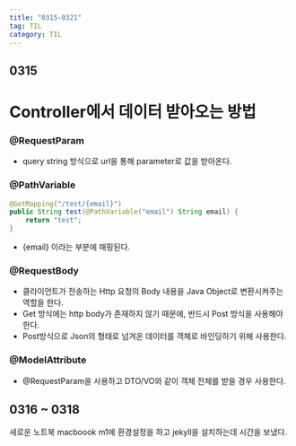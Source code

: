 ```yaml
---
title: "0315-0321"
tag: TIL
category: TIL
---
```

## 0315
# Controller에서 데이터 받아오는 방법



### @RequestParam
* query string 방식으로 url을 통해 parameter로 값을 받아온다.

### @PathVariable
```java
@GetMapping("/test/{email}")
public String test(@PathVariable("email") String email) {
	return "test";
}
```
* {email} 이라는 부분에 매핑된다.

### @RequestBody
* 클라이언트가 전송하는 Http 요청의 Body 내용을 Java Object로 변환시켜주는 역할을 한다.
* Get 방식에는 http body가 존재하지 않기 때문에, 반드시 Post 방식을 사용해야 한다.
* Post방식으로 Json의 형태로 넘겨온 데이터를 객체로 바인딩하기 위해 사용한다.

### @ModelAttribute
* @RequestParam을 사용하고 DTO/VO와 같이 객체 전체를 받을 경우 사용한다.

## 0316 ~ 0318
새로운 노트북 macboook m1에 환경설정을 하고 jekyll을 설치하는데 시간을 보냈다.
